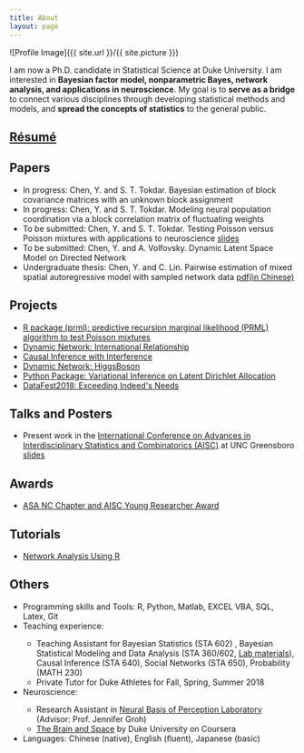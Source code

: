 ```yaml
---
title: About
layout: page
---
```

![Profile Image]({{ site.url }}/{{ site.picture }})



<p> I am now a Ph.D. candidate in Statistical Science at Duke University. I am interested in <b>Bayesian factor model, nonparametric Bayes, network analysis, and applications in neuroscience</b>. My goal is to <b>serve as a bridge</b> to connect various disciplines through developing statistical methods and models, and <b>spread the concepts of statistics</b> to the general public. </p>


<h2><a href="https://github.com/YunranChen/yunranchen.github.io/blob/master/assets/pdf/YunranChen_CV.pdf">Résumé</a></h2>

<h2>Papers</h2>

<ul>
	<li>In progress: Chen, Y. and S. T. Tokdar. Bayesian estimation of block covariance matrices with an unknown block assignment</li>
	<li>In progress: Chen, Y. and S. T. Tokdar. Modeling neural population coordination via a block correlation matrix of fluctuating weights</li>
	<li>To be submitted: Chen, Y. and S. T. Tokdar. Testing Poisson versus Poisson mixtures with applications to neuroscience <a href="https://github.com/YunranChen/yunranchen.github.io/blob/master/assets/pdf/AISC.pdf">slides</a></li>
	<li>To be submitted: Chen, Y. and A. Volfovsky. Dynamic Latent Space Model on Directed Network</li>
	<li>Undergraduate thesis: Chen, Y. and C. Lin. Pairwise estimation of mixed spatial autoregressive model with sampled network data <a href="https://github.com/YunranChen/yunranchen.github.io/blob/master/assets/pdf/undergradthesis.pdf">pdf(in Chinese)</a></li>
</ul>

<h2>Projects</h2>

<ul>
	<li><a href="https://github.com/YunranChen/prml">R package (prml): predictive recursion marginal likelihood (PRML) algorithm to test Poisson mixtures</a></li>
	<li><a href="https://github.com/YunranChen/DynamicRelationship">Dynamic Network: International Relationship</a></li>
	<li><a href="https://github.com/YunranChen/Interference_in_CI">Causal Inference with Interference</a></li>
	<li><a href="https://github.com/YunranChen/HiggsBoson">Dynamic Network: HiggsBoson</a></li>
	<li><a href="https://github.com/YunranChen/VIonLDA">Python Package: Variational Inference on Latent Dirichlet Allocation</a></li>
	<li><a href="https://github.com/YunranChen/DataFest2018">DataFest2018: Exceeding Indeed's Needs</a></li>
</ul>


<h2>Talks and Posters</h2>

<ul>
	<li>Present work in the <a href="https://www.uncg.edu/mat/aisc/2018/index.html">International Conference on Advances in Interdisciplinary Statistics and Combinatorics (AISC)</a> at UNC Greensboro <a href="https://github.com/YunranChen/yunranchen.github.io/blob/master/assets/pdf/AISC.pdf">slides</a></li>
	
</ul>


<h2>Awards</h2>

<ul>
	<li> <a href="https://community.amstat.org/northcarolina/students">ASA NC Chapter and AISC Young Researcher Award</a></li>
	
</ul>

<h2>Tutorials</h2>

<ul>
	<li><a href="https://github.com/YunranChen/STA650Lab">Network Analysis Using R</a></li>

</ul>

<h2>Others</h2>

<ul class="skill-list">
	<li>Programming skills and Tools: R, Python, Matlab, EXCEL VBA, SQL, Latex, Git</li>
	<li>Teaching experience:</li> 
	<ul>
		<li>Teaching Assistant for Bayesian Statistics (STA 602) , Bayesian Statistical Modeling and Data Analysis (STA 360/602,  <a href="https://github.com/YunranChen/STA650Lab">Lab materials</a>), Causal Inference (STA 640), Social Networks (STA 650), Probability (MATH 230)
		<li>Private Tutor for Duke Athletes for Fall, Spring, Summer 2018</li>
	</ul>
	<li>Neuroscience: </li>
	<ul>
		<li>Research Assistant in <a href="https://people.duke.edu/~jmgroh/">Neural Basis of Perception Laboratory</a> (Advisor: Prof. Jennifer Groh)</li>
		<li><a href="https://www.coursera.org/learn/human-brain">The Brain and Space</a> by Duke University on Coursera</li>
	</ul>
	<li>Languages: Chinese (native), English (fluent), Japanese (basic)</li>
</ul>
